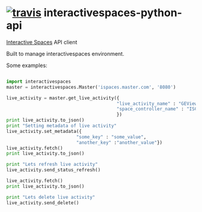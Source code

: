[![travis](https://api.travis-ci.org/EndPointCorp/interactivespaces-python-api.svg)](https://travis-ci.org/EndPointCorp/interactivespaces-python-api)
interactivespaces-python-api
============================

[Interactive Spaces](https://github.com/interactivespaces/interactivespaces) API client

Built to manage interactivespaces environment.

Some examples:

```python

import interactivespaces
master = interactivespaces.Master('ispaces.master.com', '8080')

live_activity = master.get_live_activity({
                                         "live_activity_name" : "GEViewSync Slave 01 on Node A",
                                         "space_controller_name" : "ISCtlDispAScreen00"
                                         })
print live_activity.to_json()
print "Setting metadata of live activity"
live_activity.set_metadata({
                          "some_key" : "some_value",
                          "another_key" :"another_value"})
live_activity.fetch()
print live_activity.to_json()

print "Lets refresh live activity"
live_activity.send_status_refresh()

live_activity.fetch()
print live_activity.to_json()

print "Lets delete live activity"
live_activity.send_delete()

```
